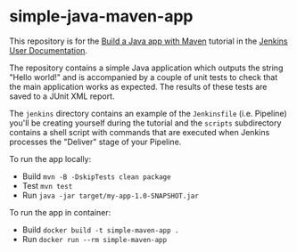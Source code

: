 # simple-java-maven-app

This repository is for the
[Build a Java app with Maven](https://jenkins.io/doc/tutorials/build-a-java-app-with-maven/)
tutorial in the [Jenkins User Documentation](https://jenkins.io/doc/).

The repository contains a simple Java application which outputs the string
"Hello world!" and is accompanied by a couple of unit tests to check that the
main application works as expected. The results of these tests are saved to a
JUnit XML report.

The `jenkins` directory contains an example of the `Jenkinsfile` (i.e. Pipeline)
you'll be creating yourself during the tutorial and the `scripts` subdirectory
contains a shell script with commands that are executed when Jenkins processes
the "Deliver" stage of your Pipeline.

To run the app locally:
- Build
```mvn -B -DskipTests clean package```
- Test
```mvn test```
- Run
```java -jar target/my-app-1.0-SNAPSHOT.jar```

To run the app in container:
- Build
```docker build -t simple-maven-app .```
- Run
```docker run --rm simple-maven-app```
